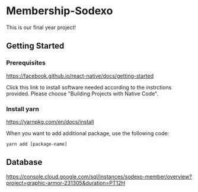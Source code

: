 # Membership-Sodexo
This is our final year project!

## Getting Started
### Prerequisites
https://facebook.github.io/react-native/docs/getting-started

Click this link to install software needed according to the instrctions provided. Please choose "Building Projects with Native Code".
### Install yarn
https://yarnpkg.com/en/docs/install

When you want to add additional package, use the following code:
```
yarn add [package-name]
```

## Database
https://console.cloud.google.com/sql/instances/sodexo-member/overview?project=graphic-armor-231305&duration=PT12H
